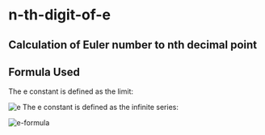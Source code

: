 # n-th-digit-of-e

## Calculation of Euler number to nth decimal point

## Formula Used

The e constant is defined as the limit:

![e](http://www.rapidtables.com/math/number/e_constant/e_definition2.gif)
The e constant is defined as the infinite series:

![e-formula](http://www.rapidtables.com/math/number/e_constant/e_definition3.gif)

